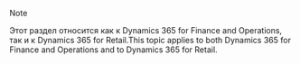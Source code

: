 > [!NOTE]
> <span data-ttu-id="7063d-101">Этот раздел относится как к Dynamics 365 for Finance and Operations, так и к Dynamics 365 for Retail.</span><span class="sxs-lookup"><span data-stu-id="7063d-101">This topic applies to both Dynamics 365 for Finance and Operations and to Dynamics 365 for Retail.</span></span> 